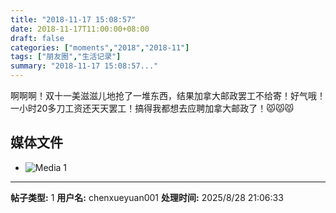 ```yaml
---
title: "2018-11-17 15:08:57"
date: 2018-11-17T11:00:00+08:00
draft: false
categories: ["moments","2018","2018-11"]
tags: ["朋友圈","生活记录"]
summary: "2018-11-17 15:08:57..."
---
```


啊啊啊！双十一美滋滋儿地抢了一堆东西，结果加拿大邮政罢工不给寄！好气哦！一小时20多刀工资还天天罢工！搞得我都想去应聘加拿大邮政了！😾😾😾

## 媒体文件

- ![Media 1](/Moments/photos/2018-11-17/201811171508570.jpg)

---

**帖子类型:** 1
**用户名:** chenxueyuan001
**处理时间:** 2025/8/28 21:06:33
